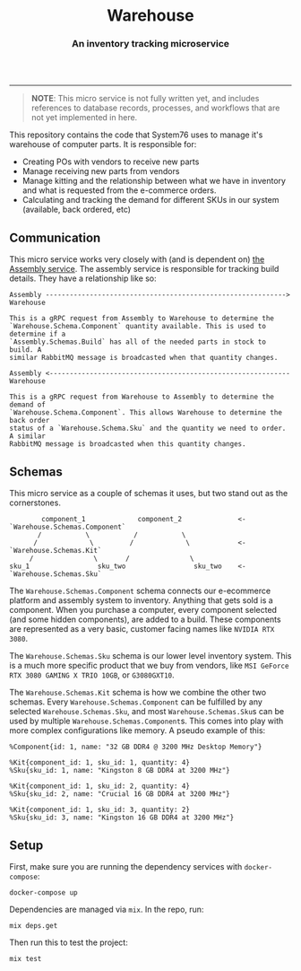 <div align="center">
  <h1>Warehouse</h1>
  <h3>An inventory tracking microservice</h3>
  <br>
  <br>
</div>

---

> **NOTE**: This micro service is not fully written yet, and includes references
> to database records, processes, and workflows that are not yet implemented in
> here.

This repository contains the code that System76 uses to manage it's warehouse of
computer parts. It is responsible for:

- Creating POs with vendors to receive new parts
- Manage receiving new parts from vendors
- Manage kitting and the relationship between what we have in inventory and what
  is requested from the e-commerce orders.
- Calculating and tracking the demand for different SKUs in our system (available, back ordered, etc)

## Communication

This micro service works very closely with (and is dependent on)
[the Assembly service](https://github.com/system76/assembly). The assembly
service is responsible for tracking build details. They have a relationship like
so:

```
Assembly ------------------------------------------------------------> Warehouse

This is a gRPC request from Assembly to Warehouse to determine the
`Warehouse.Schema.Component` quantity available. This is used to determine if a
`Assembly.Schemas.Build` has all of the needed parts in stock to build. A
similar RabbitMQ message is broadcasted when that quantity changes.

Assembly <------------------------------------------------------------ Warehouse

This is a gRPC request from Warehouse to Assembly to determine the demand of
`Warehouse.Schema.Component`. This allows Warehouse to determine the back order
status of a `Warehouse.Schema.Sku` and the quantity we need to order. A similar
RabbitMQ message is broadcasted when this quantity changes.
```

## Schemas

This micro service as a couple of schemas it uses, but two stand out as the
cornerstones.

```
        component_1             component_2              <- `Warehouse.Schemas.Component`
       /           \           /           \
      /             \         /             \            <- `Warehouse.Schemas.Kit`
     /               \       /               \
sku_1                 sku_two                 sku_two    <- `Warehouse.Schemas.Sku`
```

The `Warehouse.Schemas.Component` schema connects our e-ecommerce platform and
assembly system to inventory. Anything that gets sold is a component. When you
purchase a computer, every component selected (and some hidden components), are
added to a build. These components are represented as a very basic, customer
facing names like `NVIDIA RTX 3080`.

The `Warehouse.Schemas.Sku` schema is our lower level inventory system. This
is a much more specific product that we buy from vendors, like
`MSI GeForce RTX 3080 GAMING X TRIO 10GB`, or `G3080GXT10`.

The `Warehouse.Schemas.Kit` schema is how we combine the other two schemas.
Every `Warehouse.Schemas.Component` can be fulfilled by any selected
`Warehouse.Schemas.Sku`, and most `Warehouse.Schemas.Sku`s can be used by
multiple `Warehouse.Schemas.Component`s. This comes into play with more complex
configurations like memory. A pseudo example of this:

```
%Component{id: 1, name: "32 GB DDR4 @ 3200 MHz Desktop Memory"}

%Kit{component_id: 1, sku_id: 1, quantity: 4}
%Sku{sku_id: 1, name: "Kingston 8 GB DDR4 at 3200 MHz"}

%Kit{component_id: 1, sku_id: 2, quantity: 4}
%Sku{sku_id: 2, name: "Crucial 16 GB DDR4 at 3200 MHz"}

%Kit{component_id: 1, sku_id: 3, quantity: 2}
%Sku{sku_id: 3, name: "Kingston 16 GB DDR4 at 3200 MHz"}
```

## Setup

First, make sure you are running the dependency services with `docker-compose`:

```shell
docker-compose up
```

Dependencies are managed via `mix`. In the repo, run:

```shell
mix deps.get
```

Then run this to test the project:

```shell
mix test
```
